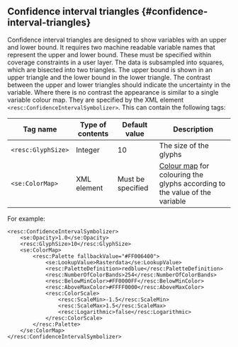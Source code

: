 ## Confidence interval triangles {#confidence-interval-triangles}

Confidence interval triangles are designed to show variables with an upper and lower bound. It requires two machine readable variable names that represent the upper and lower bound. These must be specified within coverage constraints in a user layer. The data is subsampled into squares, which are bisected into two triangles. The upper bound is shown in an upper triangle and the lower bound in the lower triangle. The contrast between the upper and lower triangles should indicate the uncertainty in the variable. Where there is no contrast the appearance is similar to a single variable colour map. They are specified by the XML element `<resc:ConfidenceIntervalSymbolizer>`. This can contain the following tags:

| Tag name | Type of contents | Default value | Description |
| --- | --- | --- | --- |
| `<resc:GlyphSize>` | Integer | 10 | The size of the glyphs |
| `<se:ColorMap>` | XML element | Must be specified | [Colour map](colour_maps.md) for colouring the glyphs according to the value of the variable |

For example:

```
<resc:ConfidenceIntervalSymbolizer>
    <se:Opacity>1.0</se:Opacity>
    <resc:GlyphSize>10</resc:GlyphSize>
    <se:ColorMap>
        <resc:Palette fallbackValue="#FF006400">
            <se:LookupValue>Rasterdata</se:LookupValue>
            <resc:PaletteDefinition>redblue</resc:PaletteDefinition>
            <resc:NumberOfColorBands>254</resc:NumberOfColorBands>
            <resc:BelowMinColor>#FF0000FF</resc:BelowMinColor>
            <resc:AboveMaxColor>#FFFF0000</resc:AboveMaxColor>
            <resc:ColorScale>
                <resc:ScaleMin>-1.5</resc:ScaleMin>
                <resc:ScaleMax>1.5</resc:ScaleMax>
                <resc:Logarithmic>false</resc:Logarithmic>
            </resc:ColorScale>
        </resc:Palette>
    </se:ColorMap>
</resc:ConfidenceIntervalSymbolizer>
```